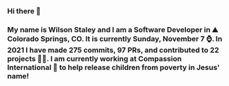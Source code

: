 ### Hi there 👋

### My name is Wilson Staley and I am a Software Developer in ⛰ Colorado Springs, CO.  It is currently Sunday, November 7 ⌚. In 2021 I have made 275 commits, 97 PRs, and contributed to 22 projects 👨‍💻. I am currently working at Compassion International 🏢 to help release children from poverty in Jesus' name!